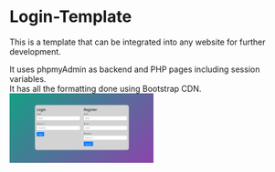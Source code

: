 # Login-Template

This is a template that can be integrated into any website for further development.

It uses phpmyAdmin as backend and PHP pages including session variables.<br>
It has all the formatting done using Bootstrap CDN.
<br>
<img src="Screenshot/Screenshot (204).png" width="50%">